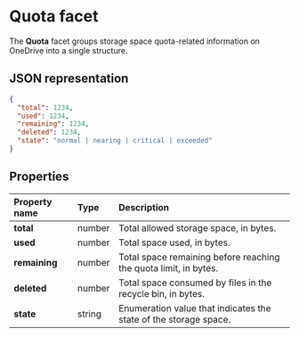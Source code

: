 ﻿# Quota facet

The **Quota** facet groups storage space quota-related information
on OneDrive into a single structure.

## JSON representation

<!-- { "blockType": "resource", "@odata.type": "oneDrive.quota" } -->
```json
{
  "total": 1234,
  "used": 1234,
  "remaining": 1234,
  "deleted": 1234,
  "state": "normal | nearing | critical | exceeded"
}
```

## Properties

| Property name | Type   | Description                                                      |
|:--------------|:-------|:-----------------------------------------------------------------|
| **total**     | number | Total allowed storage space, in bytes.                           |
| **used**      | number | Total space used, in bytes.                                      |
| **remaining** | number | Total space remaining before reaching the quota limit, in bytes. |
| **deleted**   | number | Total space consumed by files in the recycle bin, in bytes.      |
| **state**     | string | Enumeration value that indicates the state of the storage space. |
